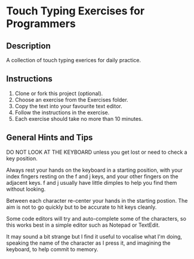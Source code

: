 # Touch Typing Exercises for Programmers

## Description

A collection of touch typing exerices for daily practice.

## Instructions

1. Clone or fork this project (optional).
2. Choose an exercise from the Exercises folder.
3. Copy the text into your favourite text editor.
4. Follow the instructions in the exercise.
5. Each exercise should take no more than 10 minutes.

## General Hints and Tips

DO NOT LOOK AT THE KEYBOARD unless you get lost or need to check a key position.

Always rest your hands on the keyboard in a starting position, with your index fingers resting on the f and j keys, and your other fingers on the adjacent keys. f and j usually have little dimples to help you find them without looking.

Between each character re-center your hands in the starting postion. The aim is not to go quickly but to be accurate to hit keys cleanly.

Some code editors will try and auto-complete some of the characters, so this works best in a simple editor such as Notepad or TextEdit.

It may sound a bit strange but I find it useful to vocalise what I'm doing, speaking the name of the character as I press it, and imagining the keyboard, to help commit to memory.
